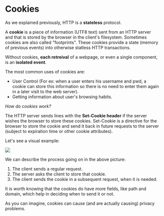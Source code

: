 # Cookies

As we explained previously, HTTP is a **stateless** protocol.

A **cookie** is a piece of information (UTF8 text) sent from an HTTP server and that is stored by the browser in the client's filesystem.
Sometimes cookies are also called "footprints".
These cookies provide a state (memory of previous events) into otherwise statless HTTP transactions.

Without cookies, **each retreival** of a webpage, or even a single component, is an **isolated event**.

The most common uses of cookies are:

- User Control (For ex: when a user enters his username and pwd, a cookie can store this information so there is no need to enter them again in a later visit to the web server).
- Getting information about user's browsing habits.


*How do cookies work?*

The HTTP server sends lines with the **Set-Cookie header** if the server wishes the browser to store these cookies.
Set-Cookie is a directive for the browser to store the cookie and send it back in future requests to the server (subject to expiration time or other cookie attributes).

Let's see a visual example:

<img src="https://github.com/akaKush/../../../Pictures/cookies.png"/>

We can describe the process going on in the above picture:
1. The client sends a regular request.
2. The server asks the client to store that cookie.
3. The client sends the cookie in a subsequent request, when it is needed.


It is worth knowing that the cookies do have more fields, like path and domain, which help in deciding when to send it or not.

As you can imagine, cookies can cause (and are actually causing) privacy problems.